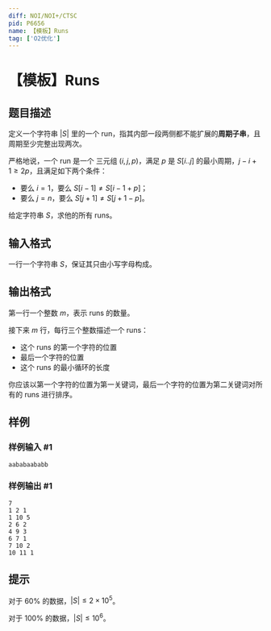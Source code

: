 ```yaml
---
diff: NOI/NOI+/CTSC
pid: P6656
name: 【模板】Runs
tag: ['O2优化']
---
```

# 【模板】Runs
## 题目描述

定义一个字符串 $|S|$ 里的一个 run，指其内部一段两侧都不能扩展的**周期子串**，且周期至少完整出现两次。

严格地说，一个 run 是一个 三元组 $(i,j,p)$，满足 $p$ 是 $S[i..j]$ 的最小周期，$j-i+1 \ge 2p$，且满足如下两个条件：

+ 要么 $i=1$，要么 $S[i-1]\ne S[i-1+p]$；
+ 要么 $j=n$，要么 $S[j+1] \ne S[j+1-p]$。

给定字符串 $S$，求他的所有 runs。


## 输入格式

一行一个字符串 $S$，保证其只由小写字母构成。
## 输出格式

第一行一个整数 $m$，表示 runs 的数量。

接下来 $m$ 行，每行三个整数描述一个 runs：

+ 这个 runs 的第一个字符的位置
+ 最后一个字符的位置
+ 这个 runs 的最小循环的长度

你应该以第一个字符的位置为第一关键词，最后一个字符的位置为第二关键词对所有的 runs 进行排序。
## 样例

### 样例输入 #1
```
aababaababb
```
### 样例输出 #1
```
7
1 2 1
1 10 5
2 6 2
4 9 3
6 7 1
7 10 2
10 11 1
```
## 提示

对于 $60\%$ 的数据，$|S| \le 2 \times 10^5$。

对于 $100\%$ 的数据，$|S| \le 10^6$。

